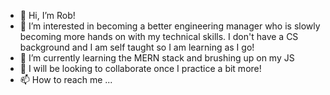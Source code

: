 - 👋 Hi, I’m Rob!
- 👀 I’m interested in becoming a better engineering manager who is slowly becoming more hands on with my technical skills.  I don't have a CS background and I am self taught so I am learning as I go!
- 🌱 I’m currently learning the MERN stack and brushing up on my JS
- 💞️ I will be looking to collaborate once I practice a bit more!
- 📫 How to reach me ...

<!---
roblkdeboer/roblkdeboer is a ✨ special ✨ repository because its `README.md` (this file) appears on your GitHub profile.
You can click the Preview link to take a look at your changes.
--->

